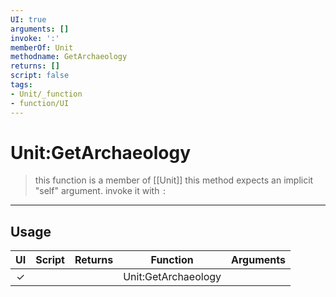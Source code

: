 ```yaml
---
UI: true
arguments: []
invoke: ':'
memberOf: Unit
methodname: GetArchaeology
returns: []
script: false
tags:
- Unit/_function
- function/UI
---
```

# Unit:GetArchaeology
> this function is a member of [[Unit]]
> this method expects an implicit "self" argument. invoke it with `:`
-----
## Usage
|  UI | Script | Returns | Function | Arguments |
|:---:|:------:|-------:|:--------:|:---------|
|✓| ||Unit:GetArchaeology||
